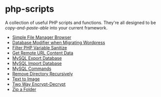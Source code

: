 php-scripts
===========

A collection of useful PHP scripts and functions. They're all designed to be _copy-and-paste-able_ into your current framework.

- [Simple File Manager Browser](https://github.com/ttodua/useful-php-scripts/blob/master/Simple-File-Manager-Browser.php)
- [Database Modifier when Migrating Wordpress](https://github.com/ttodua/useful-php-scripts/blob/master/database-modifier-when-migrating-wordpress)
- [Filter PHP Variable Sanitize](https://github.com/ttodua/useful-php-scripts/blob/master/filter-php-variable-sanitize.php)
- [Get Remote URL Content Data](https://github.com/ttodua/useful-php-scripts/blob/master/get-remote-url-content-data.php)
- [MySQL Export Database](https://github.com/ttodua/useful-php-scripts/blob/master/my-sql-export%20(backup)%20database.php)
- [MySQL Import Database](https://github.com/ttodua/useful-php-scripts/blob/master/my-sql-import%20(restore)%20database.php)
- [MySQL Commands](https://github.com/ttodua/useful-php-scripts/blob/master/mysql-commands%20(%2BWordpress).php)
- [Remove Directory Recursively](https://github.com/ttodua/useful-php-scripts/blob/master/remove-directory-recursively-(delete-folder%2Bsub-files))
- [Text to Image](https://github.com/ttodua/useful-php-scripts/blob/master/text-to-image.php)
- [Two Way Encrypt-Decrypt](https://github.com/ttodua/useful-php-scripts/blob/master/two-way-encrypt-decrypt.php)
- [Zip a Folder](https://github.com/ttodua/useful-php-scripts/blob/master/zip-folder.php)
